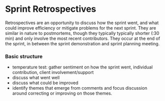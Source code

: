Sprint Retrospectives
=
Retrospectives are an opportunity to discuss how the sprint went, and what could improve efficiency or mitigate problems for the next sprint. They are similar in nature to postmortems, though they typically typically shorter (:30 min) and only involve the most recent contributors. They occur at the end of the sprint, in between the sprint demonstration and sprint planning meeting. 

### Basic structure
+ temperature test: gather sentiment on how the sprint went, individual contribution, client involvement/support
+ discuss what went well
+ discuss what could be improved
+ identify themes that emerge from comments and focus discussion around correcting or improving on those themes. 
